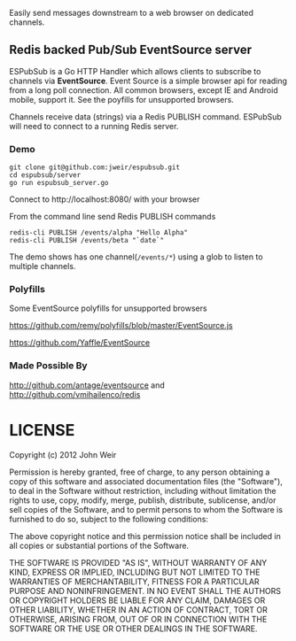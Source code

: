 Easily send messages downstream to a web browser on dedicated channels.

## Redis backed Pub/Sub EventSource server

ESPubSub is a Go HTTP Handler which allows clients to subscribe to channels via
**EventSource**. Event Source is a simple browser api for reading from a long
poll connection. All common browsers, except IE and Android mobile, support
it. See the poyfills for unsupported browsers.

Channels receive data (strings) via a Redis PUBLISH command. ESPubSub
will need to connect to a running Redis server.

### Demo
    git clone git@github.com:jweir/espubsub.git
    cd espubsub/server
    go run espubsub_server.go

Connect to http://localhost:8080/ with your browser

From the command line send Redis PUBLISH commands

    redis-cli PUBLISH /events/alpha "Hello Alpha"
    redis-cli PUBLISH /events/beta "`date`"

The demo shows has one channel(`/events/*`) using a glob to listen to multiple channels.

### Polyfills

Some EventSource polyfills for unsupported browsers

https://github.com/remy/polyfills/blob/master/EventSource.js

https://github.com/Yaffle/EventSource

### Made Possible By

http://github.com/antage/eventsource and http://github.com/vmihailenco/redis

# LICENSE

Copyright (c) 2012 John Weir

Permission is hereby granted, free of charge, to any person obtaining a copy of
this software and associated documentation files (the "Software"), to deal in
the Software without restriction, including without limitation the rights to
use, copy, modify, merge, publish, distribute, sublicense, and/or sell copies
of the Software, and to permit persons to whom the Software is furnished to do
so, subject to the following conditions:

The above copyright notice and this permission notice shall be included in all
copies or substantial portions of the Software.

THE SOFTWARE IS PROVIDED "AS IS", WITHOUT WARRANTY OF ANY KIND, EXPRESS OR
IMPLIED, INCLUDING BUT NOT LIMITED TO THE WARRANTIES OF MERCHANTABILITY,
FITNESS FOR A PARTICULAR PURPOSE AND NONINFRINGEMENT. IN NO EVENT SHALL THE
AUTHORS OR COPYRIGHT HOLDERS BE LIABLE FOR ANY CLAIM, DAMAGES OR OTHER
LIABILITY, WHETHER IN AN ACTION OF CONTRACT, TORT OR OTHERWISE, ARISING FROM,
OUT OF OR IN CONNECTION WITH THE SOFTWARE OR THE USE OR OTHER DEALINGS IN THE
SOFTWARE.
